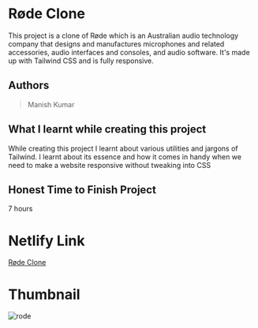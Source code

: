 
# Røde Clone

This project is a clone of Røde which is an Australian audio technology company that designs and manufactures microphones and related accessories, audio interfaces and consoles, and audio software. It's made up with Tailwind CSS and is fully responsive.





## Authors

 >Manish Kumar


## What I learnt while creating this project

While creating this project I learnt about various utilities and jargons of Tailwind. I learnt about its essence and how it comes in handy when we need to make a website responsive without tweaking into CSS



## Honest Time to Finish Project

7 hours



# Netlify Link

[Røde Clone](https://rode-clone-mk.netlify.app/)

# Thumbnail

![rode](https://user-images.githubusercontent.com/102028645/188324832-fe198f30-9b81-4148-99ab-a9bb9053ad57.jpg)


